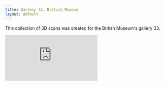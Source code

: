 ```yaml
---
title: Gallery 33, British Museum
layout: default
---
```


This collection of 3D scans was created for the British Museum's gallery 33.
<div class="embed-responsive embed-responsive-4by3">
  <iframe title="A 3D model" class="embed-responsive-item" src="https://sketchfab.com/playlists/embed?collection=8dc2f934321a4f33a907acc8f0ab4795" frameborder="0" allow="autoplay; fullscreen; vr" mozallowfullscreen="true" webkitallowfullscreen="true"></iframe>
</div>
